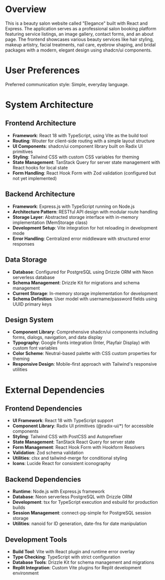 # Overview

This is a beauty salon website called "Elegance" built with React and Express. The application serves as a professional salon booking platform featuring service listings, an image gallery, contact forms, and an about page. The frontend showcases various beauty services like hair styling, makeup artistry, facial treatments, nail care, eyebrow shaping, and bridal packages with a modern, elegant design using shadcn/ui components.

# User Preferences

Preferred communication style: Simple, everyday language.

# System Architecture

## Frontend Architecture
- **Framework**: React 18 with TypeScript, using Vite as the build tool
- **Routing**: Wouter for client-side routing with a simple layout structure
- **UI Components**: shadcn/ui component library built on Radix UI primitives
- **Styling**: Tailwind CSS with custom CSS variables for theming
- **State Management**: TanStack Query for server state management with React hooks for local state
- **Form Handling**: React Hook Form with Zod validation (configured but not yet implemented)

## Backend Architecture
- **Framework**: Express.js with TypeScript running on Node.js
- **Architecture Pattern**: RESTful API design with modular route handling
- **Storage Layer**: Abstracted storage interface with in-memory implementation (MemStorage class)
- **Development Setup**: Vite integration for hot reloading in development mode
- **Error Handling**: Centralized error middleware with structured error responses

## Data Storage
- **Database**: Configured for PostgreSQL using Drizzle ORM with Neon serverless database
- **Schema Management**: Drizzle Kit for migrations and schema management
- **Current Storage**: In-memory storage implementation for development
- **Schema Definition**: User model with username/password fields using UUID primary keys

## Design System
- **Component Library**: Comprehensive shadcn/ui components including forms, dialogs, navigation, and data display
- **Typography**: Google Fonts integration (Inter, Playfair Display) with custom font variables
- **Color Scheme**: Neutral-based palette with CSS custom properties for theming
- **Responsive Design**: Mobile-first approach with Tailwind's responsive utilities

# External Dependencies

## Frontend Dependencies
- **UI Framework**: React 18 with TypeScript support
- **Component Library**: Radix UI primitives (@radix-ui/*) for accessible components
- **Styling**: Tailwind CSS with PostCSS and Autoprefixer
- **State Management**: TanStack React Query for server state
- **Form Management**: React Hook Form with Hookform Resolvers
- **Validation**: Zod schema validation
- **Utilities**: clsx and tailwind-merge for conditional styling
- **Icons**: Lucide React for consistent iconography

## Backend Dependencies  
- **Runtime**: Node.js with Express.js framework
- **Database**: Neon serverless PostgreSQL with Drizzle ORM
- **Development**: tsx for TypeScript execution and esbuild for production builds
- **Session Management**: connect-pg-simple for PostgreSQL session storage
- **Utilities**: nanoid for ID generation, date-fns for date manipulation

## Development Tools
- **Build Tool**: Vite with React plugin and runtime error overlay
- **Type Checking**: TypeScript with strict configuration
- **Database Tools**: Drizzle Kit for schema management and migrations
- **Replit Integration**: Custom Vite plugins for Replit development environment